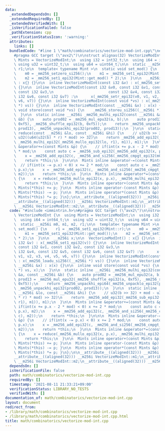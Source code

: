 ```yaml
---
data:
  _extendedDependsOn: []
  _extendedRequiredBy: []
  _extendedVerifiedWith: []
  _isVerificationFailed: false
  _pathExtension: cpp
  _verificationStatusIcon: ':warning:'
  attributes:
    links: []
  bundledCode: "#line 1 \"math/combinatorics/vectorize-mod-int.cpp\"\n#include <immintrin.h>\n\
    #pragma GCC target (\"avx2\")\n\nstruct alignas(32) VectorizeModInt {\n  using\
    \ Mints = VectorizeModInt;\n  using i32 = int32_t;\n  using i64 = int64_t;\n \
    \ using u32 = uint32_t;\n  using u64 = uint64_t;\n\n  static __m256i m0, m1, m2,\
    \ r1;\n\n  template< typename Mint >\n  static void set_mod() {\n    r1 = _mm256_set1_epi32(Mint::r);\n\
    \    m0 = _mm256_setzero_si256();\n    m1 = _mm256_set1_epi32(Mint::get_mod());\n\
    \    m2 = _mm256_set1_epi32(Mint::get_mod() * 2);\n  }\n\n  __m256i x;\n\n  VectorizeModInt()\
    \ : x{} {}\n\n  inline VectorizeModInt(const i32 &v) : x(_mm256_set1_epi32(v))\
    \ {}\n\n  inline VectorizeModInt(const i32 &v0, const i32 &v1, const i32 &v2,\
    \ const i32 &v3,\n                         const i32 &v4, const i32 &v5, const\
    \ i32 &v6, const i32 &v7) :\n      x(_mm256_setr_epi32(v0, v1, v2, v3, v4, v5,\
    \ v6, v7)) {}\n\n  inline VectorizeModInt(const void *vs) : x(_mm256_loadu_si256((__m256i\
    \ *) vs)) {}\n\n  inline VectorizeModInt(const __m256i &x) : x(x) {}\n\n  inline\
    \ void store(const void *vs) {\n    _mm256_storeu_si256((__m256i *) vs, x);\n\
    \  }\n\n  static inline __m256i _mm256_mulhi_epi32(const __m256i &a, const __m256i\
    \ &b) {\n    auto prod02 = _mm256_mul_epu32(a, b);\n    auto prod13 = _mm256_mul_epu32(_mm256_shuffle_epi32(a,\
    \ 0xf5), _mm256_shuffle_epi32(b, 0xf5));\n    return _mm256_unpackhi_epi64(_mm256_unpacklo_epi32(prod02,\
    \ prod13), _mm256_unpackhi_epi32(prod02, prod13));\n  }\n\n  static inline __m256i\
    \ reduce(const __m256i &lo, const __m256i &hi) {\n    // u32(b >> 32) + mod -\
    \ u32((u64(u32(b) * r) * mod) >> 32)\n    return _mm256_add_epi32(_mm256_sub_epi32(hi,\
    \ _mm256_mulhi_epi32(_mm256_mullo_epi32(lo, r1), m1)), m1);\n  }\n\n  Mints inline\
    \ &operator+=(const Mints &p) {\n    // if(int(x += p.x - 2 * mod) < 0) x += 2\
    \ * mod;\n    const auto c = _mm256_sub_epi32(_mm256_add_epi32(x, p.x), m2);\n\
    \    x = _mm256_add_epi32(c, _mm256_and_si256(_mm256_cmpgt_epi32(m0, c), m2));\n\
    \    return *this;\n  }\n\n\n  Mints inline &operator-=(const Mints &p) {\n  \
    \  // if(int(x -= p.x) < 0) x += 2 * mod;\n    const auto c = _mm256_sub_epi32(x,\
    \ p.x);\n    x = _mm256_add_epi32(c, _mm256_and_si256(_mm256_cmpgt_epi32(m0, c),\
    \ m2));\n    return *this;\n  }\n\n  Mints inline &operator*=(const Mints &p)\
    \ {\n    x = reduce(_mm256_mullo_epi32(x, p.x), _mm256_mulhi_epi32(x, p.x));\n\
    \    return *this;\n  }\n\n  Mints inline operator+(const Mints &p) const { return\
    \ Mints(*this) += p; }\n\n  Mints inline operator-(const Mints &p) const { return\
    \ Mints(*this) -= p; }\n\n  Mints inline operator*(const Mints &p) const { return\
    \ Mints(*this) *= p; }\n};\n\n__attribute__((aligned(32))) __m256i VectorizeModInt::m0;\n\
    __attribute__((aligned(32))) __m256i VectorizeModInt::m1;\n__attribute__((aligned(32)))\
    \ __m256i VectorizeModInt::m2;\n__attribute__((aligned(32))) __m256i VectorizeModInt::r1;\n"
  code: "#include <immintrin.h>\n#pragma GCC target (\"avx2\")\n\nstruct alignas(32)\
    \ VectorizeModInt {\n  using Mints = VectorizeModInt;\n  using i32 = int32_t;\n\
    \  using i64 = int64_t;\n  using u32 = uint32_t;\n  using u64 = uint64_t;\n\n\
    \  static __m256i m0, m1, m2, r1;\n\n  template< typename Mint >\n  static void\
    \ set_mod() {\n    r1 = _mm256_set1_epi32(Mint::r);\n    m0 = _mm256_setzero_si256();\n\
    \    m1 = _mm256_set1_epi32(Mint::get_mod());\n    m2 = _mm256_set1_epi32(Mint::get_mod()\
    \ * 2);\n  }\n\n  __m256i x;\n\n  VectorizeModInt() : x{} {}\n\n  inline VectorizeModInt(const\
    \ i32 &v) : x(_mm256_set1_epi32(v)) {}\n\n  inline VectorizeModInt(const i32 &v0,\
    \ const i32 &v1, const i32 &v2, const i32 &v3,\n                         const\
    \ i32 &v4, const i32 &v5, const i32 &v6, const i32 &v7) :\n      x(_mm256_setr_epi32(v0,\
    \ v1, v2, v3, v4, v5, v6, v7)) {}\n\n  inline VectorizeModInt(const void *vs)\
    \ : x(_mm256_loadu_si256((__m256i *) vs)) {}\n\n  inline VectorizeModInt(const\
    \ __m256i &x) : x(x) {}\n\n  inline void store(const void *vs) {\n    _mm256_storeu_si256((__m256i\
    \ *) vs, x);\n  }\n\n  static inline __m256i _mm256_mulhi_epi32(const __m256i\
    \ &a, const __m256i &b) {\n    auto prod02 = _mm256_mul_epu32(a, b);\n    auto\
    \ prod13 = _mm256_mul_epu32(_mm256_shuffle_epi32(a, 0xf5), _mm256_shuffle_epi32(b,\
    \ 0xf5));\n    return _mm256_unpackhi_epi64(_mm256_unpacklo_epi32(prod02, prod13),\
    \ _mm256_unpackhi_epi32(prod02, prod13));\n  }\n\n  static inline __m256i reduce(const\
    \ __m256i &lo, const __m256i &hi) {\n    // u32(b >> 32) + mod - u32((u64(u32(b)\
    \ * r) * mod) >> 32)\n    return _mm256_add_epi32(_mm256_sub_epi32(hi, _mm256_mulhi_epi32(_mm256_mullo_epi32(lo,\
    \ r1), m1)), m1);\n  }\n\n  Mints inline &operator+=(const Mints &p) {\n    //\
    \ if(int(x += p.x - 2 * mod) < 0) x += 2 * mod;\n    const auto c = _mm256_sub_epi32(_mm256_add_epi32(x,\
    \ p.x), m2);\n    x = _mm256_add_epi32(c, _mm256_and_si256(_mm256_cmpgt_epi32(m0,\
    \ c), m2));\n    return *this;\n  }\n\n\n  Mints inline &operator-=(const Mints\
    \ &p) {\n    // if(int(x -= p.x) < 0) x += 2 * mod;\n    const auto c = _mm256_sub_epi32(x,\
    \ p.x);\n    x = _mm256_add_epi32(c, _mm256_and_si256(_mm256_cmpgt_epi32(m0, c),\
    \ m2));\n    return *this;\n  }\n\n  Mints inline &operator*=(const Mints &p)\
    \ {\n    x = reduce(_mm256_mullo_epi32(x, p.x), _mm256_mulhi_epi32(x, p.x));\n\
    \    return *this;\n  }\n\n  Mints inline operator+(const Mints &p) const { return\
    \ Mints(*this) += p; }\n\n  Mints inline operator-(const Mints &p) const { return\
    \ Mints(*this) -= p; }\n\n  Mints inline operator*(const Mints &p) const { return\
    \ Mints(*this) *= p; }\n};\n\n__attribute__((aligned(32))) __m256i VectorizeModInt::m0;\n\
    __attribute__((aligned(32))) __m256i VectorizeModInt::m1;\n__attribute__((aligned(32)))\
    \ __m256i VectorizeModInt::m2;\n__attribute__((aligned(32))) __m256i VectorizeModInt::r1;\n"
  dependsOn: []
  isVerificationFile: false
  path: math/combinatorics/vectorize-mod-int.cpp
  requiredBy: []
  timestamp: '2021-08-11 21:33:21+09:00'
  verificationStatus: LIBRARY_NO_TESTS
  verifiedWith: []
documentation_of: math/combinatorics/vectorize-mod-int.cpp
layout: document
redirect_from:
- /library/math/combinatorics/vectorize-mod-int.cpp
- /library/math/combinatorics/vectorize-mod-int.cpp.html
title: math/combinatorics/vectorize-mod-int.cpp
---
```

